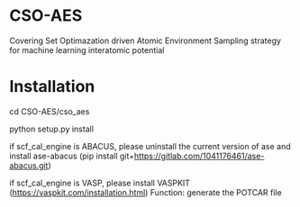 # CSO-AES
Covering Set Optimazation driven Atomic Environment Sampling strategy for machine learning interatomic potential 

# Installation
cd CSO-AES/cso_aes

python setup.py install

if scf_cal_engine is ABACUS, please uninstall the current version of ase and install ase-abacus (pip install git+https://gitlab.com/1041176461/ase-abacus.git)

if scf_cal_engine is VASP, please install VASPKIT (https://vaspkit.com/installation.html) Function: generate the POTCAR file 
